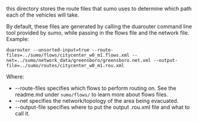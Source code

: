 this directory stores the route files that sumo uses to determine which path each of the vehicles will take.

By default, these files are generated by calling the duarouter command line tool provided by sumo, while passing in the flows file and the network file. Example:

```
duarouter --unsorted-input=true --route-files=../sumo/flows/citycenter_w0_m1.flows.xml --net=../sumo/network_data/greensboro/greensboro.net.xml --output-file=../sumo/routes/citycenter_w0_m1.rou.xml
```

Where: 
- --route-files specifies which flows to perform routing on. See the readme.md under `sumo/flows/` to learn more about flows files.
- --net specifies the network/topology of the area being evacuated.
- --output-file specifies where to put the output .rou.xml file and what to call it.